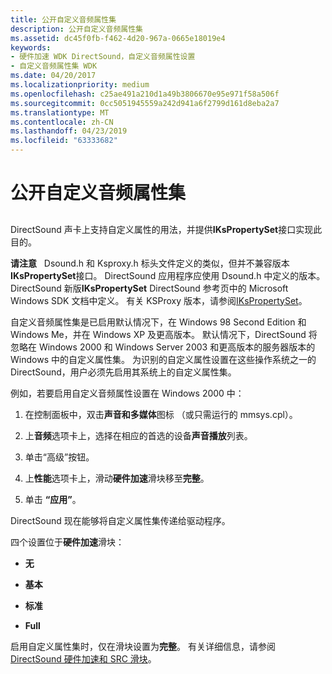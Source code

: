 ```yaml
---
title: 公开自定义音频属性集
description: 公开自定义音频属性集
ms.assetid: dc45f0fb-f462-4d20-967a-0665e18019e4
keywords:
- 硬件加速 WDK DirectSound，自定义音频属性设置
- 自定义音频属性集 WDK
ms.date: 04/20/2017
ms.localizationpriority: medium
ms.openlocfilehash: c25ae491a210d1a49b3806670e95e971f58a506f
ms.sourcegitcommit: 0cc5051945559a242d941a6f2799d161d8eba2a7
ms.translationtype: MT
ms.contentlocale: zh-CN
ms.lasthandoff: 04/23/2019
ms.locfileid: "63333682"
---
```

# <a name="exposing-custom-audio-property-sets"></a>公开自定义音频属性集


## <span id="exposing_custom_audio_property_sets"></span><span id="EXPOSING_CUSTOM_AUDIO_PROPERTY_SETS"></span>


DirectSound 声卡上支持自定义属性的用法，并提供**IKsPropertySet**接口实现此目的。

**请注意**   Dsound.h 和 Ksproxy.h 标头文件定义的类似，但并不兼容版本**IKsPropertySet**接口。 DirectSound 应用程序应使用 Dsound.h 中定义的版本。 DirectSound 新版**IKsPropertySet** DirectSound 参考页中的 Microsoft Windows SDK 文档中定义。 有关 KSProxy 版本，请参阅[IKsPropertySet](https://msdn.microsoft.com/library/windows/hardware/ff560718)。

 

自定义音频属性集是已启用默认情况下，在 Windows 98 Second Edition 和 Windows Me，并在 Windows XP 及更高版本。 默认情况下，DirectSound 将忽略在 Windows 2000 和 Windows Server 2003 和更高版本的服务器版本的 Windows 中的自定义属性集。 为识别的自定义属性设置在这些操作系统之一的 DirectSound，用户必须先启用其系统上的自定义属性集。

例如，若要启用自定义音频属性设置在 Windows 2000 中：

1.  在控制面板中，双击**声音和多媒体**图标 （或只需运行的 mmsys.cpl）。

2.  上**音频**选项卡上，选择在相应的首选的设备**声音播放**列表。

3.  单击“高级”按钮。

4.  上**性能**选项卡上，滑动**硬件加速**滑块移至**完整**。

5.  单击 **“应用”**。

DirectSound 现在能够将自定义属性集传递给驱动程序。

四个设置位于**硬件加速**滑块：

-   **无**

-   **基本**

-   **标准**

-   **Full**

启用自定义属性集时，仅在滑块设置为**完整**。 有关详细信息，请参阅[DirectSound 硬件加速和 SRC 滑块](directsound-hardware-acceleration-and-src-sliders.md)。

 

 




